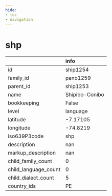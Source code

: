 ```yaml
---
hide:
- toc
- navigation
---
```

# shp
|                      | info           |
|:---------------------|:---------------|
| id                   | ship1254       |
| family_id            | pano1259       |
| parent_id            | ship1253       |
| name                 | Shipibo-Conibo |
| bookkeeping          | False          |
| level                | language       |
| latitude             | -7.17105       |
| longitude            | -74.8219       |
| iso639P3code         | shp            |
| description          | nan            |
| markup_description   | nan            |
| child_family_count   | 0              |
| child_language_count | 0              |
| child_dialect_count  | 5              |
| country_ids          | PE             |